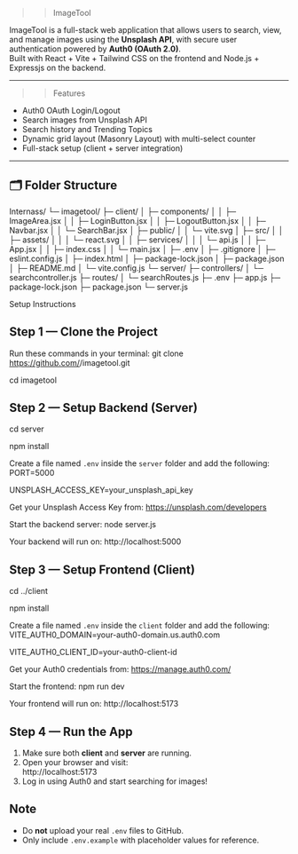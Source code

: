 >> ImageTool

ImageTool is a full-stack web application that allows users to search, view, and manage images using the **Unsplash API**, with secure user authentication powered by **Auth0 (OAuth 2.0)**.  
Built with React + Vite + Tailwind CSS on the frontend and Node.js + Expressjs on the backend.

---
>> Features

-  Auth0 OAuth Login/Logout
-  Search images from Unsplash API
-  Search history and Trending Topics
-  Dynamic grid layout (Masonry Layout) with multi-select counter
-  Full-stack setup (client + server integration)

---

## 🗂️ Folder Structure

Internass/
└─ imagetool/
   ├─ client/
   │  ├─ components/
   │  │  ├─ ImageArea.jsx
   │  │  ├─ LoginButton.jsx
   │  │  ├─ LogoutButton.jsx
   │  │  ├─ Navbar.jsx
   │  │  └─ SearchBar.jsx
   │  ├─ public/
   │  │  └─ vite.svg
   │  ├─ src/
   │  │  ├─ assets/
   │  │  │  └─ react.svg
   │  │  ├─ services/
   │  │  │  └─ api.js
   │  │  ├─ App.jsx
   │  │  ├─ index.css
   │  │  └─ main.jsx
   │  ├─ .env
   │  ├─ .gitignore
   │  ├─ eslint.config.js
   │  ├─ index.html
   │  ├─ package-lock.json
   │  ├─ package.json
   │  ├─ README.md
   │  └─ vite.config.js
   └─ server/
      ├─ controllers/
      │  └─ searchcontroller.js
      ├─ routes/
      │  └─ searchRoutes.js
      ├─ .env
      ├─ app.js
      ├─ package-lock.json
      ├─ package.json
      └─ server.js


Setup Instructions 

Step 1 — Clone the Project
--------------------------------
Run these commands in your terminal:
  git clone https://github.com/<your-username>/imagetool.git
  
  cd imagetool


Step 2 — Setup Backend (Server)
--------------------------------
  cd server
  
  npm install

Create a file named `.env` inside the `server` folder and add the following:
  PORT=5000
  
  UNSPLASH_ACCESS_KEY=your_unsplash_api_key

Get your Unsplash Access Key from:
  https://unsplash.com/developers

Start the backend server:
  node server.js

Your backend will run on:
  http://localhost:5000


Step 3 — Setup Frontend (Client)
--------------------------------
  cd ../client
  
  npm install

Create a file named `.env` inside the `client` folder and add the following:
  VITE_AUTH0_DOMAIN=your-auth0-domain.us.auth0.com
  
  VITE_AUTH0_CLIENT_ID=your-auth0-client-id

Get your Auth0 credentials from:
  https://manage.auth0.com/

Start the frontend:
  npm run dev

Your frontend will run on:
  http://localhost:5173


Step 4 — Run the App
--------------------------------
1. Make sure both **client** and **server** are running.  
2. Open your browser and visit:  
   http://localhost:5173  
3. Log in using Auth0 and start searching for images!


Note
--------------------------------
- Do **not** upload your real `.env` files to GitHub.  
- Only include `.env.example` with placeholder values for reference.  
